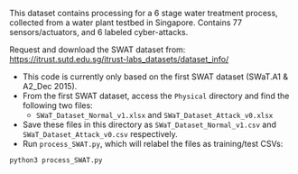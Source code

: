 This dataset contains processing for a 6 stage water treatment process, collected from a water plant testbed in Singapore.
Contains 77 sensors/actuators, and 6 labeled cyber-attacks.

Request and download the SWAT dataset from: 
https://itrust.sutd.edu.sg/itrust-labs_datasets/dataset_info/

- This code is currently only based on the first SWAT dataset (SWaT.A1 & A2_Dec 2015).
- From the first SWAT dataset, access the `Physical` directory and find the following two files:
    - `SWaT_Dataset_Normal_v1.xlsx` and `SWaT_Dataset_Attack_v0.xlsx`
- Save these files in this directory as `SWaT_Dataset_Normal_v1.csv` and `SWaT_Dataset_Attack_v0.csv` respectively.
- Run `process_SWAT.py`, which will relabel the files as training/test CSVs:
```sh
python3 process_SWAT.py
```